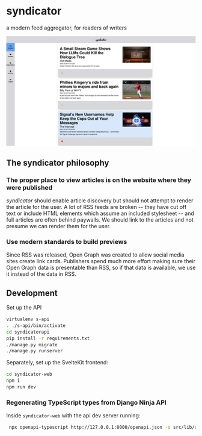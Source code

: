 
# syndicator

a modern feed aggregator, for readers of writers

![screenshot](screenshot.png)

## The syndicator philosophy

### The proper place to view articles is on the website where they were published

*syndicator* should enable article discovery but should not attempt to
render the article for the user. A lot of RSS feeds are broken --
they have cut off text or include HTML elements which assume an
included stylesheet -- and full articles are often behind paywalls.
We should link to the articles and not presume we can render them
for the user.

### Use modern standards to build previews

Since RSS was released, Open Graph was created to allow social media
sites create link cards. Publishers spend much more effort making sure
their Open Graph data is presentable than RSS, so if that data is available,
we use it instead of the data in RSS.

## Development

Set up the API

```bash
virtualenv s-api
. ./s-api/bin/activate
cd syndicatorapi
pip install -r requirements.txt
./manage.py migrate
./manage.py runserver
```

Separately, set up the SvelteKit frontend:

```bash
cd syndicator-web
npm i
npm run dev
```

### Regenerating TypeScript types from Django Ninja API

Inside `syndicator-web` with the api dev server running:

```bash
 npx openapi-typescript http://127.0.0.1:8000/openapi.json -o src/lib/apiTypes.d.ts
```
